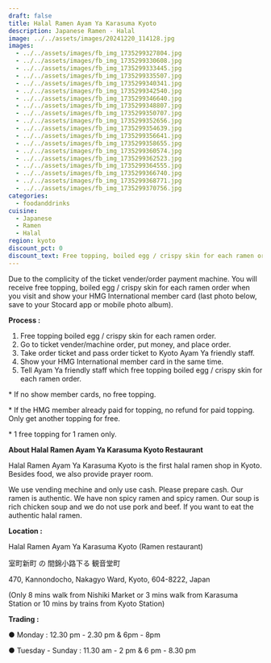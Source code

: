 ```yaml
---
draft: false
title: Halal Ramen Ayam Ya Karasuma Kyoto
description: Japanese Ramen - Halal
image: ../../assets/images/20241220_114128.jpg
images:
  - ../../assets/images/fb_img_1735299327804.jpg
  - ../../assets/images/fb_img_1735299330608.jpg
  - ../../assets/images/fb_img_1735299333445.jpg
  - ../../assets/images/fb_img_1735299335507.jpg
  - ../../assets/images/fb_img_1735299340341.jpg
  - ../../assets/images/fb_img_1735299342540.jpg
  - ../../assets/images/fb_img_1735299346640.jpg
  - ../../assets/images/fb_img_1735299348807.jpg
  - ../../assets/images/fb_img_1735299350707.jpg
  - ../../assets/images/fb_img_1735299352656.jpg
  - ../../assets/images/fb_img_1735299354639.jpg
  - ../../assets/images/fb_img_1735299356641.jpg
  - ../../assets/images/fb_img_1735299358655.jpg
  - ../../assets/images/fb_img_1735299360574.jpg
  - ../../assets/images/fb_img_1735299362523.jpg
  - ../../assets/images/fb_img_1735299364555.jpg
  - ../../assets/images/fb_img_1735299366740.jpg
  - ../../assets/images/fb_img_1735299368771.jpg
  - ../../assets/images/fb_img_1735299370756.jpg
categories:
  - foodanddrinks
cuisine:
  - Japanese
  - Ramen
  - Halal
region: kyoto
discount_pct: 0
discount_text: Free topping, boiled egg / crispy skin for each ramen order
---
```

Due to the complicity of the ticket vender/order payment machine. You will receive free topping, boiled egg / crispy skin for each ramen order when you visit and show your HMG International member card (last photo below, save to your Stocard app or mobile photo album).

**Process :**

1. Free topping boiled egg / crispy skin for each ramen order.
2. Go to ticket vender/machine order, put money, and place order.
3. Take order ticket and pass order ticket to Kyoto Ayam Ya friendly staff.
4. Show your HMG International member card in the same time. 
5. Tell Ayam Ya friendly staff which free topping boiled egg / crispy skin for each ramen order.

\* If no show member cards, no free topping. 

\* If the HMG member already paid for topping, no refund for paid topping. Only get another topping for free.

\* 1 free topping for 1 ramen only.

**About Halal Ramen Ayam Ya Karasuma Kyoto Restaurant**

Halal Ramen Ayam Ya Karasuma Kyoto is the first halal ramen shop in Kyoto. Besides food, we also provide prayer room.

We use vending mechine and only use cash. Please prepare cash. Our ramen is authentic. We have non spicy ramen and spicy ramen. Our soup is rich chicken soup and we do not use pork and beef. If you want to eat the authentic halal ramen.

**Location :** 

Halal Ramen Ayam Ya Karasuma Kyoto (Ramen restaurant)

室町新町 の 間錦小路下る 観音堂町 

470, Kannondocho, Nakagyo Ward, Kyoto, 604-8222, Japan

(Only 8 mins walk from Nishiki Market or 3 mins walk from Karasuma Station or 10 mins by trains from Kyoto Station)

**Trading :**

● Monday : 12.30 pm - 2.30 pm & 6pm - 8pm

● Tuesday - Sunday : 11.30 am - 2 pm & 6 pm - 8.30 pm
